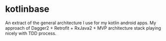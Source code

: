# kotlinbase
An extract of the general architecture I use for my kotlin android apps. My approach of Dagger2 + Retrofit + RxJava2 + MVP architecture  stack playing nicely with TDD process.
